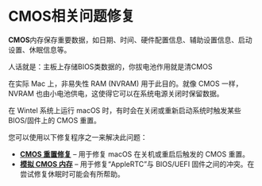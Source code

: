 # CMOS相关问题修复
**CMOS**内存保存重要数据，如日期、时间、硬件配置信息、辅助设置信息、启动设置、休眠信息等。

人话就是：主板上存储BIOS类数据的，你拔电池作用就是清CMOS

在实际 Mac 上，非易失性 RAM (NVRAM) 用于此目的。就像 CMOS 一样，NVRAM 也由小电池供电，这使得它可以在系统电源关闭时保留数据。

在 Wintel 系统上运行 macOS 时，有时会在关闭或重新启动系统时触发某些 BIOS/固件上的 CMOS 重置。

您可以使用以下修复程序之一来解决此问题：

- [**CMOS 重置修复**](/06_CMOS-related_Fixes/CMOS_Reset_Fix/README.md) – 用于修复 macOS 在关机或重启后触发的 CMOS 重置。
- [**模拟 CMOS 内存**](/06_CMOS-related_Fixes/Emulating_CMOS/README.md) – 用于修复“AppleRTC”与 BIOS/UEFI 固件之间的冲突。在尝试修复休眠时可能会有所帮助。